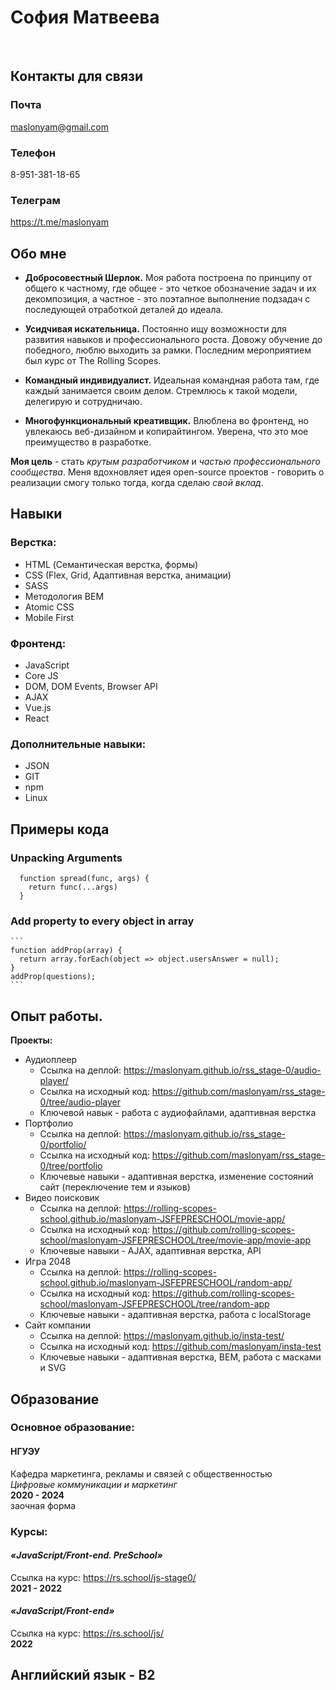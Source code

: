 # София Матвеева
<br>

## Контакты для связи



### Почта
maslonyam@gmail.com


### Телефон
8-951-381-18-65


### Телеграм
https://t.me/maslonyam




## Обо мне


* **Добросовестный Шерлок.** Моя работа построена по принципу от общего к частному, где общее - это четкое обозначение задач и их декомпозиция, а частное - это поэтапное выполнение подзадач с последующей отработкой деталей до идеала.

* **Усидчивая искательница.** Постоянно ищу возможности для развития навыков и профессионального роста. Довожу обучение до победного, люблю выходить за рамки. Последним мероприятием был курс от The Rolling Scopes.

* **Командный индивидуалист.** Идеальная командная работа там, где каждый занимается своим делом. Стремлюсь к такой модели, делегирую и сотрудничаю.

* **Многофункциональный креативщик.** Влюблена во фронтенд, но увлекаюсь веб-дизайном и копирайтингом. Уверена, что это мое преимущество в разработке.

**Моя цель** - стать *крутым разработчиком* и *частью профессионального сообщества*. Меня вдохновляет идея open-source проектов - говорить о реализации смогу только тогда, когда сделаю *свой вклад*.

## Навыки


### **Верстка:**
  * HTML (Семантическая верстка, формы)
  * CSS (Flex, Grid, Адаптивная верстка, анимации)
  * SASS
  * Методология BEM
  * Atomic CSS
  * Mobile First

### **Фронтенд:**
  * JavaScript
  * Core JS
  * DOM, DOM Events, Browser API
  * AJAX
  * Vue.js
  * React

### **Дополнительные навыки:**
  * JSON
  * GIT
  * npm
  * Linux


## Примеры кода


### **Unpacking Arguments**

  ```
    function spread(func, args) {
      return func(...args)
    }
  ```

### **Add property to every object in array**

    ```
    function addProp(array) {
      return array.forEach(object => object.usersAnswer = null);
    }
    addProp(questions);
    ```


## Опыт работы.


**Проекты:**
* Аудиоплеер
  * Ссылка на деплой: https://maslonyam.github.io/rss_stage-0/audio-player/
  * Ссылка на исходный код: https://github.com/maslonyam/rss_stage-0/tree/audio-player 
  * Ключевой навык - работа с аудиофайлами, адаптивная верстка
* Портфолио
  * Ссылка на деплой: https://maslonyam.github.io/rss_stage-0/portfolio/ 
  * Ссылка на исходный код: https://github.com/maslonyam/rss_stage-0/tree/portfolio
  * Ключевые навыки - адаптивная верстка, изменение состояний сайт (переключение тем и языков)
* Видео поисковик
  * Ссылка на деплой: https://rolling-scopes-school.github.io/maslonyam-JSFEPRESCHOOL/movie-app/ 
  * Ссылка на исходный код: https://github.com/rolling-scopes-school/maslonyam-JSFEPRESCHOOL/tree/movie-app/movie-app 
  * Ключевые навыки - AJAX, адаптивная верстка, API
* Игра 2048
  * Ссылка на деплой: https://rolling-scopes-school.github.io/maslonyam-JSFEPRESCHOOL/random-app/ 
  * Ссылка на исходный код: https://github.com/rolling-scopes-school/maslonyam-JSFEPRESCHOOL/tree/random-app 
  * Ключевые навыки - адаптивная верстка, работа с localStorage
* Сайт компании
  * Ссылка на деплой: https://maslonyam.github.io/insta-test/ 
  * Ссылка на исходный код: https://github.com/maslonyam/insta-test 
  * Ключевые навыки - адаптивная верстка, BEM, работа с масками и SVG

## Образование


### **Основное образование:**  

#### НГУЭУ
Кафедра маркетинга, рекламы и связей с общественностью   
*Цифровые коммуникации и маркетинг*  
**2020 - 2024**  
заочная форма  



### **Курсы:**
####  *«JavaScript/Front-end. PreSchool»*  
  Ссылка на курс: https://rs.school/js-stage0/  
  **2021 - 2022** 

####  *«JavaScript/Front-end»*
  Ссылка на курс: https://rs.school/js/  
  **2022**


## Английский язык - B2 
